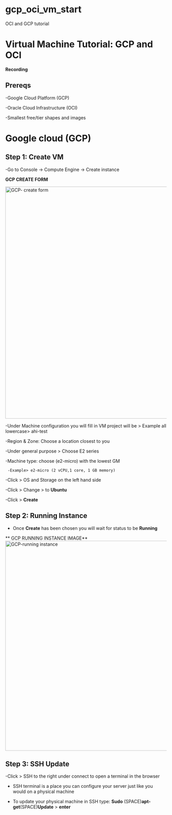 # gcp_oci_vm_start
OCI and GCP tutorial
# Virtual Machine Tutorial: GCP and OCI
**Recording** 
## Prereqs
-Google Cloud Platform (GCP)

-Oracle Cloud Infrastructure (OCI)

-Smallest free/tier shapes and images

# Google cloud (GCP)
## Step 1: Create VM
-Go to Console → Compute Engine → Create instance

**GCP CREATE FORM**

<img width="1068" height="725" alt="GCP- create form" src="https://github.com/user-attachments/assets/88282f21-e3f9-46dc-91bf-52c9ce8156dd" />


-Under Machine configuration you will fill in VM project will be > Example all lowercase> ahi-test

-Region & Zone: Choose a location closest to you

-Under general purpose > Choose E2 series 

-Machine type: choose (e2-micro) with the lowest GM
  
     -Example> e2-micro (2 vCPU,1 core, 1 GB memory)

-Click > OS and Storage on the left hand side
  
-Click > Change > to **Ubuntu**
  
-Click > **Create**

## Step 2: Running Instance

- Once **Create** has been chosen you will wait for status to be **Running**

** GCP RUNNING INSTANCE IMAGE**
<img width="1067" height="656" alt="GCP-running instance" src="https://github.com/user-attachments/assets/b6d263cb-d363-4c2e-a8bc-1194d0f20445" />

## Step 3: SSH Update

-Click > SSH to the right under connect to open a terminal in the browser

  - SSH terminal is a place you can configure your server just like you would on a physical machine

- To update your physical machine in SSH type:
   **Sudo** (SPACE)**apt-get**(SPACE)**Update** > **enter**
  
   

